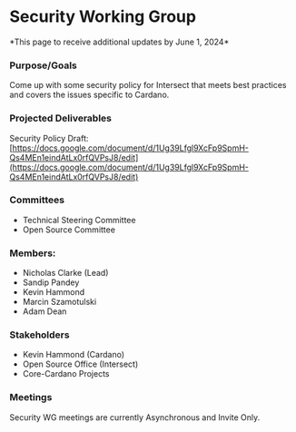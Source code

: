 # Security Working Group

\*This page to receive additional updates by June 1, 2024\*

### Purpose/Goals

Come up with some security policy for Intersect that meets best practices and covers the issues specific to Cardano.

### &#x20;Projected Deliverables

Security Policy Draft: [https://docs.google.com/document/d/1Ug39Lfgl9XcFp9SpmH-Qs4MEn1eindAtLx0rfQVPsJ8/edit](https://docs.google.com/document/d/1Ug39Lfgl9XcFp9SpmH-Qs4MEn1eindAtLx0rfQVPsJ8/edit)

### Committees

* Technical Steering Committee
* Open Source Committee

### Members:

* Nicholas Clarke (Lead)
* Sandip Pandey
* Kevin Hammond
* Marcin Szamotulski
* Adam Dean

### Stakeholders

* Kevin Hammond (Cardano)
* Open Source Office (Intersect)
* Core-Cardano Projects



### Meetings

Security WG meetings are currently Asynchronous and Invite Only.&#x20;
